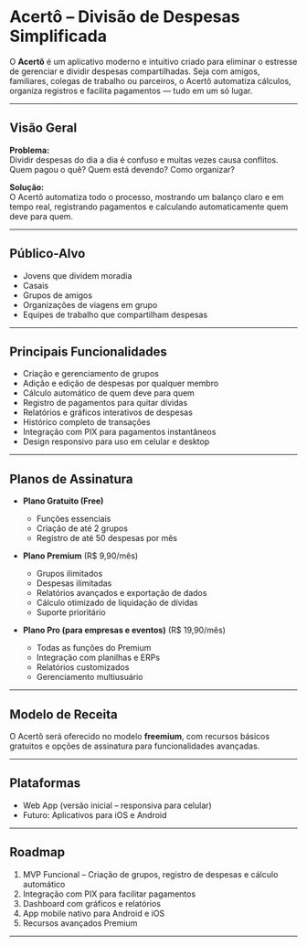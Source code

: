 # Acertô – Divisão de Despesas Simplificada

O **Acertô** é um aplicativo moderno e intuitivo criado para eliminar o estresse de gerenciar e dividir despesas compartilhadas. Seja com amigos, familiares, colegas de trabalho ou parceiros, o Acertô automatiza cálculos, organiza registros e facilita pagamentos — tudo em um só lugar.

---

## Visão Geral

**Problema:**  
Dividir despesas do dia a dia é confuso e muitas vezes causa conflitos. Quem pagou o quê? Quem está devendo? Como organizar?  

**Solução:**  
O Acertô automatiza todo o processo, mostrando um balanço claro e em tempo real, registrando pagamentos e calculando automaticamente quem deve para quem.

---

## Público-Alvo

- Jovens que dividem moradia  
- Casais  
- Grupos de amigos  
- Organizações de viagens em grupo  
- Equipes de trabalho que compartilham despesas  

---

## Principais Funcionalidades

- Criação e gerenciamento de grupos  
- Adição e edição de despesas por qualquer membro  
- Cálculo automático de quem deve para quem  
- Registro de pagamentos para quitar dívidas  
- Relatórios e gráficos interativos de despesas  
- Histórico completo de transações  
- Integração com PIX para pagamentos instantâneos  
- Design responsivo para uso em celular e desktop  

---

## Planos de Assinatura

- **Plano Gratuito (Free)**  
  - Funções essenciais  
  - Criação de até 2 grupos  
  - Registro de até 50 despesas por mês  

- **Plano Premium** (R$ 9,90/mês)  
  - Grupos ilimitados  
  - Despesas ilimitadas  
  - Relatórios avançados e exportação de dados  
  - Cálculo otimizado de liquidação de dívidas  
  - Suporte prioritário  

- **Plano Pro (para empresas e eventos)** (R$ 19,90/mês)  
  - Todas as funções do Premium  
  - Integração com planilhas e ERPs  
  - Relatórios customizados  
  - Gerenciamento multiusuário  

---

## Modelo de Receita

O Acertô será oferecido no modelo **freemium**, com recursos básicos gratuitos e opções de assinatura para funcionalidades avançadas.

---

## Plataformas

- Web App (versão inicial – responsiva para celular)  
- Futuro: Aplicativos para iOS e Android  

---

## Roadmap

1. MVP Funcional – Criação de grupos, registro de despesas e cálculo automático  
2. Integração com PIX para facilitar pagamentos  
3. Dashboard com gráficos e relatórios  
4. App mobile nativo para Android e iOS  
5. Recursos avançados Premium  

---

